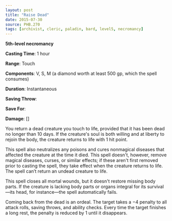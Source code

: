 ```yaml
---
layout: post
title: "Raise Dead"
date: 2015-07-30
source: PHB.270
tags: [archivist, cleric, paladin, bard, level5, necromancy]
---
```


**5th-level necromancy**

**Casting Time**: 1 hour

**Range**: Touch

**Components**: V, S, M (a diamond worth at least 500 gp, which the spell consumes)

**Duration**: Instantaneous

**Saving Throw**:

**Save For**:

**Damage**: []

You return a dead creature you touch to life, provided that it has been dead no longer than 10 days. If the creature's soul is both willing and at liberty to rejoin the body, the creature returns to life with 1 hit point.

This spell also neutralizes any poisons and cures nonmagical diseases that affected the creature at the time it died. This spell doesn't, however, remove magical diseases, curses, or similar effects; if these aren't first removed prior to casting the spell, they take effect when the creature returns to life. The spell can’t return an undead creature to life.

This spell closes all mortal wounds, but it doesn't restore missing body parts. If the creature is lacking body parts or organs integral for its survival—its head, for instance—the spell automatically fails.

Coming back from the dead is an ordeal. The target takes a −4 penalty to all attack rolls, saving throws, and ability checks. Every time the target finishes a long rest, the penalty is reduced by 1 until it disappears.
